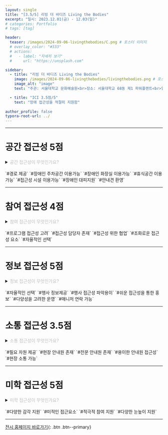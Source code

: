 ```yaml
---
layout: single
title: "[3.5/5] 리빙 더 바디즈 Living the Bodies"
excerpt: "일시: 2023.12.01(금) - 12.03(일)"
# categories: Portfolio
# tags: [tag]

header:
  teaser: /images/2024-09-06-livingthebodies/C.png # 포스터 이미지
  # overlay_color: "#333"
  # actions:
  #   - label: "자세히 보기"
  #     url: "https://unsplash.com"

sidebar:
  - title: "리빙 더 바디즈 Living the Bodies"
    image: /images/2024-09-06-livingthebodies/livingthebodies.png # 포스터 이미지
    image_alt: "image"
    text: "주관: 서울대학교 문화예술원<br>장소: 서울대학교 68동 제1 파워플랜트<br>일시: 2023.12.01(금) - 12.03(일)"

  - title: "ICI 3.5점/5"
    text: "장애 접근성을 적절히 지원함"
    
author_profile: false
typora-root-url: ../
---
```

---

# 공간 접근성 5점
<details>
<summary><span style="color:#BEBFC2">공간 접근성이 무엇인가요?</span></summary>
<div markdown="1"><span style="color:#BEBFC2">
이용자의 신체적, 정신적 특성을 고려하여 물리적 환경을 점검하고 필요한 시설과 안내를 제공하여, 이용자가 공간을 안전하고 편안하게 이용할 수 있도록 만드는 것을 의미합니다.
</div>
</details>   
<br>
`#경로 제공` `#장애인 주차공간 이용가능` `#장애인 화장실 이용가능` `#휴식공간 이용가능` `#접근성 시설 이용가능` `#장애인 대피지원` `#안내견 환영`

---

# 참여 접근성 4점
<details>
<summary><span style="color:#BEBFC2">참여 접근성이 무엇인가요?</span></summary>
<div markdown="1"><span style="color:#BEBFC2">
프로그램의 기획 단계에서부터 다양한 이용자에게 프로그램을 참여할 때, 필요한 접근성 요소를 준비하는 것을 의미합니다.
</div>
</details>   
<br>
`#프로그램 접근성 고려` `#접근성 담당자 존재` `#접근성 위한 협업`  `#조화로운 접근성 요소` `#자율적인 선택`

---

# 정보 접근성 5점
<details>
<summary><span style="color:#BEBFC2">정보 접근성이 무엇인가요?</span></summary>
<div markdown="1"><span style="color:#BEBFC2">
다양한 이용자에게 적합한 정보의 내용, 형식, 공지 기간, 전달 방법 등을 고려하여 보다 정보에 접근하기 쉽게 만드는 것을 의미합니다.
</div>
</details>   
<br>
`#자율적인 선택` `#행사 정보제공` `#행사 접근성 파악용이` `#쉬운 접근성을 통한 홍보` `#다양성을 고려한 운영` `#매니저 연락 가능`

---

# 소통 접근성 3.5점
<details>
<summary><span style="color:#BEBFC2">소통 접근성이 무엇인가요?</span></summary>
<div markdown="1"><span style="color:#BEBFC2">
다양한 이용자와의 소통을 위해 필요한 것들을 사전에 갖추어 원활한 의사소통을 할 수 있도록 준비하는 것을 의미합니다
</div>
</details>   
<br>
`#필요 자원 제공` `#현장 안내원 존재` `#전문 안내원 존재` `#용이한 안내원 접근성` `#현장 소통 가능`

---

# 미학 접근성 5점
<details>
<summary><span style="color:#BEBFC2">미학 접근성이 무엇인가요?</span></summary>
<div markdown="1"><span style="color:#BEBFC2">
접근성이 기능적 역할 뿐만 아니라 아름다움과 접근성 사이의 균형을 찾아가며, 고유한 미적 요소를 가지는 것을 의미합니다. 
</div>
</details>   
<br>
`#다양한 감각 지원` `#미적인 접근요소` `#적극적 참여 지원` `#다양한 눈높이 지원` 

---

[전시 홈페이지 바로가기](https://culture.snu.ac.kr/event/livingthebodies/){: .btn .btn--primary}

<!-- https://levell1.github.io/markdown/Image-Link/#1-%EB%B2%84%ED%8A%BC -->




